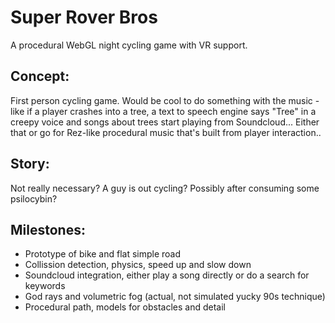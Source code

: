 # Super Rover Bros
A procedural WebGL night cycling game with VR support.

## Concept:
First person cycling game. Would be cool to do something with the music - like if a player crashes into a tree, a text to speech engine says "Tree" in a creepy voice and songs about trees start playing from Soundcloud... Either that or go for Rez-like procedural music that's built from player interaction..

## Story:
Not really necessary? A guy is out cycling? Possibly after consuming some psilocybin?

## Milestones:
- Prototype of bike and flat simple road
- Collission detection, physics, speed up and slow down
- Soundcloud integration, either play a song directly or do a search for keywords
- God rays and volumetric fog (actual, not simulated yucky 90s technique)
- Procedural path, models for obstacles and detail
